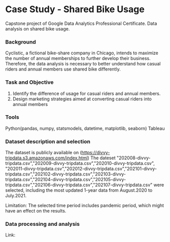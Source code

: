 # Case Study - Shared Bike Usage
Capstone project of Google Data Analytics Professional Certificate. Data analysis on shared bike usage.
### Background
Cyclistic, a fictional bike-share company in Chicago, intends to maximize the number of annual  memberships to further develop their business. Therefore, the data analysis is necessary to better understand how casual riders and annual members use shared bike differently.
### Task and Objective
1. Identify the difference of usage for casual riders and annual members.
2. Design marketing strategies aimed at converting casual riders into annual members
### Tools
Python(pandas, numpy, statsmodels, datetime, matplotlib, seaborn)
Tableau
### Dataset description and selection
The dataset is publicly available on (https://divvy-tripdata.s3.amazonaws.com/index.html)
The dateset "202008-divvy-tripdata.csv","202009-divvy-tripdata.csv","202010-divvy-tripdata.csv", "202011-divvy-tripdata.csv","202012-divvy-tripdata.csv","202101-divvy-tripdata.csv","202102-divvy-tripdata.csv","202103-divvy-tripdata.csv","202104-divvy-tripdata.csv","202105-divvy-tripdata.csv","202106-divvy-tripdata.csv","202107-divvy-tripdata.csv" were selected, including the most updated 1-year data from August.2020 to July.2021.

Limitation:
The selected time period includes pandemic period, which might have an effect on the results.

### Data processing and analysis
Link: 
